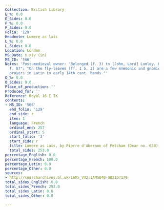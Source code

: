 ```yaml
---
Collection: British Library
E_%: 0.0
E_Sides: 0.0
F_%: 0.0
F_Sides: 0.0
Folia: '129'
Headnote: Lumere as lais
L_%: 0.0
L_Sides: 0.0
Location: London
MS_Date: s.xiv (in)
MS_ID: '566'
Notes: 'Post-medieval owner: "Belonged (f. 3) to [John, Lord] Lumley. Lumley cat.
  f. 87"; "On the fly-leaves (ff. 1 b, 2) are a few mnemonic and gnomic verses and
  prayers in Latin in early 14th cent. hands."'
O_%: 0.0
O_Sides: 0.0
Place_of_production: ''
Produced_for: ''
Reference: Royal 16 E IX
contents:
- MS_ID: '566'
  end_folio: '129'
  end_side: r
  item: 1
  language: French
  ordinal_end: 257
  ordinal_start: 5
  start_folio: '3'
  start_side: r
  title: Lumere as Lais, by Pierre d'Abernon of Fetcham (Dean no. 630)
  total_sides: 253.0
percentage_English: 0.0
percentage_French: 100.0
percentage_Latin: 0.0
percentage_Other: 0.0
sources:
- http://searcharchives.bl.uk/IAMS_VU2:IAMS040-002107179
total_sides_English: 0.0
total_sides_French: 253.0
total_sides_Latin: 0.0
total_sides_Other: 0.0

---
```

